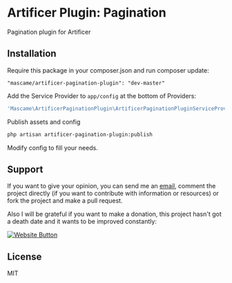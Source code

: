 Artificer Plugin: Pagination 
===========================

Pagination plugin for Artificer

Installation
--------------
Require this package in your composer.json and run composer update:

    "mascame/artificer-pagination-plugin": "dev-master"

Add the Service Provider to `app/config` at the bottom of Providers:

```php
'Mascame\ArtificerPaginationPlugin\ArtificerPaginationPluginServiceProvider',
```

Publish assets and config

```sh
php artisan artificer-pagination-plugin:publish
```

Modify config to fill your needs.

Support
----

If you want to give your opinion, you can send me an [email](mailto:marcmascarell@gmail.com), comment the project directly (if you want to contribute with information or resources) or fork the project and make a pull request.

Also I will be grateful if you want to make a donation, this project hasn't got a death date and it wants to be improved constantly:

[![Website Button](http://www.rahmenversand.com/images/paypal_logo_klein.gif "Donate!")](https://www.paypal.com/cgi-bin/webscr?cmd=_donations&business=marcmascarell%40gmail%2ecom&lc=US&item_name=Artificer%20Development&no_note=0&currency_code=EUR&bn=PP%2dDonationsBF%3abtn_donateCC_LG%2egif%3aNonHostedGuest&amount=5 "Contribute to the project")


License
----

MIT